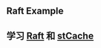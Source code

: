 ## Raft Example
## 学习 [Raft](https://github.com/hashicorp/raft) 和 [stCache](https://github.com/KunTjz/stcache)